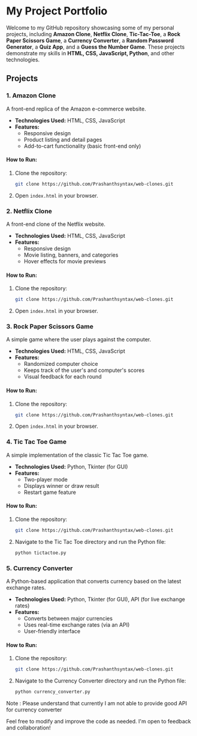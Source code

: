 # My Project Portfolio

Welcome to my GitHub repository showcasing some of my personal projects, including **Amazon Clone**, **Netflix Clone**, **Tic-Tac-Toe**, a **Rock Paper Scissors Game**, a **Currency Converter**, a **Random Password Generator**, a **Quiz App**, and a **Guess the Number Game**. These projects demonstrate my skills in **HTML, CSS, JavaScript, Python**, and other technologies.

## Projects

### 1. Amazon Clone
A front-end replica of the Amazon e-commerce website.

- **Technologies Used:** HTML, CSS, JavaScript
- **Features:**
  - Responsive design
  - Product listing and detail pages
  - Add-to-cart functionality (basic front-end only)

#### How to Run:
1. Clone the repository:
    ```bash
    git clone https://github.com/Prashanthsyntax/web-clones.git
    ```
2. Open `index.html` in your browser.

### 2. Netflix Clone
A front-end clone of the Netflix website.

- **Technologies Used:** HTML, CSS, JavaScript
- **Features:**
  - Responsive design
  - Movie listing, banners, and categories
  - Hover effects for movie previews

#### How to Run:
1. Clone the repository:
    ```bash
    git clone https://github.com/Prashanthsyntax/web-clones.git
    ```
2. Open `index.html` in your browser.

### 3. Rock Paper Scissors Game
A simple game where the user plays against the computer.

- **Technologies Used:** HTML, CSS, JavaScript
- **Features:**
  - Randomized computer choice
  - Keeps track of the user's and computer's scores
  - Visual feedback for each round

#### How to Run:
1. Clone the repository:
    ```bash
    git clone https://github.com/Prashanthsyntax/web-clones.git
    ```
2. Open `index.html` in your browser.

### 4. Tic Tac Toe Game
A simple implementation of the classic Tic Tac Toe game.

- **Technologies Used:** Python, Tkinter (for GUI)
- **Features:**
  - Two-player mode
  - Displays winner or draw result
  - Restart game feature

#### How to Run:
1. Clone the repository:
    ```bash
    git clone https://github.com/Prashanthsyntax/web-clones.git
    ```
2. Navigate to the Tic Tac Toe directory and run the Python file:
    ```bash
    python tictactoe.py
    ```

### 5. Currency Converter
A Python-based application that converts currency based on the latest exchange rates.

- **Technologies Used:** Python, Tkinter (for GUI), API (for live exchange rates)
- **Features:**
  - Converts between major currencies
  - Uses real-time exchange rates (via an API)
  - User-friendly interface

#### How to Run:
1. Clone the repository:
    ```bash
    git clone https://github.com/Prashanthsyntax/web-clones.git
    ```
2. Navigate to the Currency Converter directory and run the Python file:
    ```bash
    python currency_converter.py
    ```

Note : Please understand that currently I am not able to provide good API for currency converter


Feel free to modify and improve the code as needed. I'm open to feedback and collaboration!
